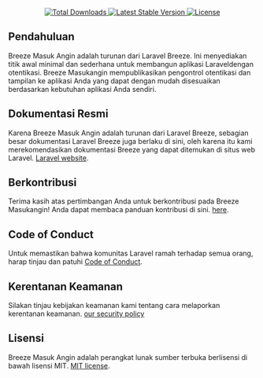 

<p align="center">
    <a href="https://packagist.org/packages/kyce26/breeze_masukangin">
        <img src="https://img.shields.io/packagist/dt/laravel/breeze" alt="Total Downloads">
    </a>
    <a href="https://packagist.org/packages/kyce26/breeze_masukangin">
        <img src="https://img.shields.io/packagist/v/laravel/breeze" alt="Latest Stable Version">
    </a>
    <a href="https://packagist.org/packages/kyce26/breeze_masukangin">
        <img src="https://img.shields.io/packagist/l/laravel/breeze" alt="License">
    </a>
</p>

## Pendahuluan

Breeze Masuk Angin adalah turunan dari Laravel Breeze. Ini menyediakan titik awal minimal dan sederhana untuk membangun aplikasi Laraveldengan otentikasi. Breeze Masukangin mempublikasikan pengontrol otentikasi dan tampilan ke aplikasi Anda yang dapat dengan mudah disesuaikan berdasarkan kebutuhan aplikasi Anda sendiri.

## Dokumentasi Resmi

Karena Breeze Masuk Angin adalah turunan dari Laravel Breeze, sebagian besar dokumentasi Laravel Breeze juga berlaku di sini, oleh karena itu kami merekomendasikan dokumentasi Breeze yang dapat ditemukan di situs web Laravel. [Laravel website](https://laravel.com/docs/starter-kits#laravel-breeze).

## Berkontribusi

Terima kasih atas pertimbangan Anda untuk berkontribusi pada Breeze Masukangin! Anda dapat membaca panduan kontribusi di sini. [here](.github/CONTRIBUTING.md).

## Code of Conduct

Untuk memastikan bahwa komunitas Laravel ramah terhadap semua orang, harap tinjau dan patuhi [Code of Conduct](https://laravel.com/docs/contributions#code-of-conduct).

## Kerentanan Keamanan

Silakan tinjau kebijakan keamanan kami tentang cara melaporkan kerentanan keamanan. [our security policy](https://github.com/laravel/breeze/security/policy) 

## Lisensi

Breeze Masuk Angin adalah perangkat lunak sumber terbuka berlisensi di bawah lisensi MIT. [MIT license](LICENSE.md).
